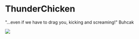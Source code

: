 # ThunderChicken
"...even if we have to drag you, kicking and screaming!"
Buhcak

<a href="https://portal.azure.com/#create/Microsoft.Template/uri/https%3A%2F%2Fraw.githubusercontent.com%2FCIThunderChicken%2FThunderChicken%2fv1.4%2Fmaster-template%2Fazuredeploy.json" target="_blank">
    <img src="http://azuredeploy.net/deploybutton.png"/>
</a>
